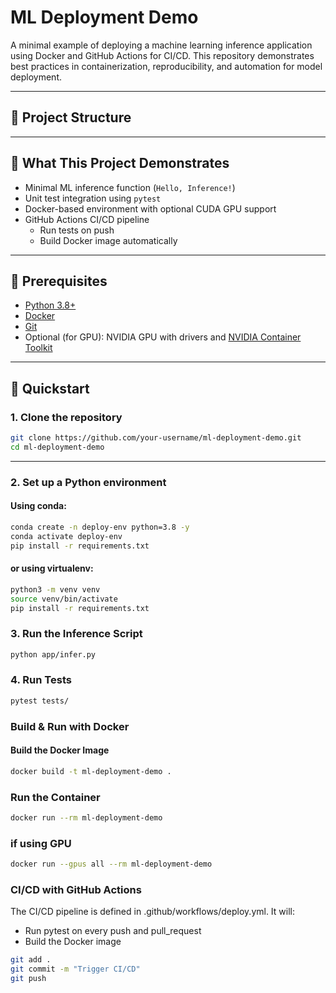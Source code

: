 # ML Deployment Demo

A minimal example of deploying a machine learning inference application using Docker and GitHub Actions for CI/CD. 
This repository demonstrates best practices in containerization, reproducibility, and automation for model deployment.

---

## 📁 Project Structure

---

## 🧪 What This Project Demonstrates

- Minimal ML inference function (`Hello, Inference!`)
- Unit test integration using `pytest`
- Docker-based environment with optional CUDA GPU support
- GitHub Actions CI/CD pipeline
  - Run tests on push
  - Build Docker image automatically

---

## 🔧 Prerequisites

- [Python 3.8+](https://www.python.org/)
- [Docker](https://www.docker.com/)
- [Git](https://git-scm.com/)
- Optional (for GPU): NVIDIA GPU with drivers and [NVIDIA Container Toolkit](https://docs.nvidia.com/datacenter/cloud-native/container-toolkit/install-guide.html)

---

## 🚀 Quickstart

### 1. Clone the repository

```bash
git clone https://github.com/your-username/ml-deployment-demo.git
cd ml-deployment-demo
```
---

### 2. Set up a Python environment
#### Using conda:
```bash
conda create -n deploy-env python=3.8 -y
conda activate deploy-env
pip install -r requirements.txt
```

#### or using virtualenv:
``` bash
python3 -m venv venv
source venv/bin/activate
pip install -r requirements.txt
```

### 3. Run the Inference Script
``` bash
python app/infer.py
```

### 4. Run Tests
``` bash
pytest tests/
```

### Build & Run with Docker
#### Build the Docker Image
``` bash
docker build -t ml-deployment-demo .
```

### Run the Container
``` bash
docker run --rm ml-deployment-demo
```
### if using GPU
``` bash
docker run --gpus all --rm ml-deployment-demo
```

### CI/CD with GitHub Actions
The CI/CD pipeline is defined in .github/workflows/deploy.yml. It will:
- Run pytest on every push and pull_request
- Build the Docker image
  
``` bash
git add .
git commit -m "Trigger CI/CD"
git push
```

